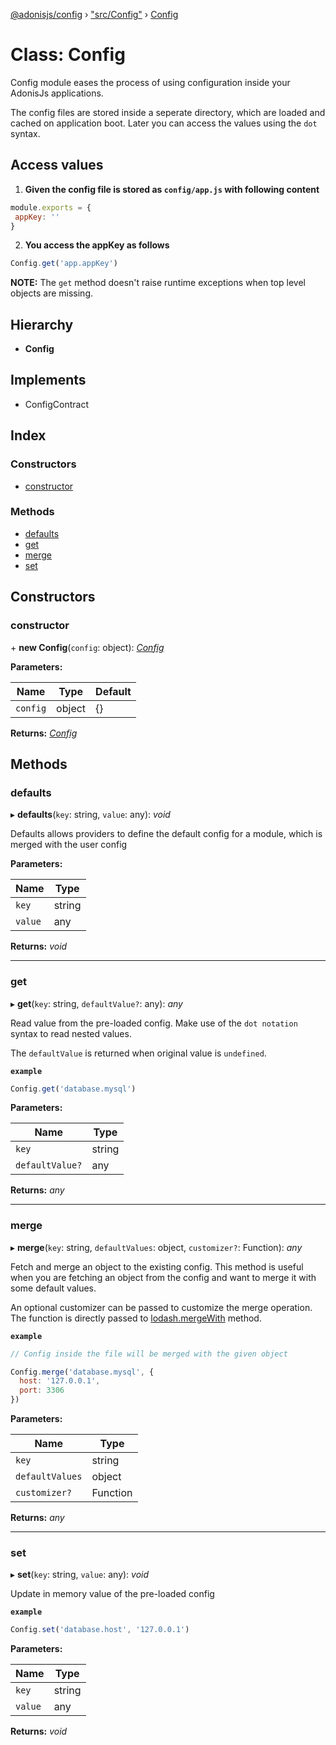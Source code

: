 [@adonisjs/config](../README.md) › ["src/Config"](../modules/_src_config_.md) › [Config](_src_config_.config.md)

# Class: Config

Config module eases the process of using configuration inside your AdonisJs
applications.

The config files are stored inside a seperate directory, which are loaded and cached
on application boot. Later you can access the values using the `dot` syntax.

## Access values

1. **Given the config file is stored as `config/app.js` with following content**

```js
module.exports = {
 appKey: ''
}
```

2. **You access the appKey as follows**

```js
Config.get('app.appKey')
```

**NOTE:**
The `get` method doesn't raise runtime exceptions when top level objects are missing.

## Hierarchy

* **Config**

## Implements

* ConfigContract

## Index

### Constructors

* [constructor](_src_config_.config.md#constructor)

### Methods

* [defaults](_src_config_.config.md#defaults)
* [get](_src_config_.config.md#get)
* [merge](_src_config_.config.md#merge)
* [set](_src_config_.config.md#set)

## Constructors

###  constructor

\+ **new Config**(`config`: object): *[Config](_src_config_.config.md)*

**Parameters:**

Name | Type | Default |
------ | ------ | ------ |
`config` | object |  {} |

**Returns:** *[Config](_src_config_.config.md)*

## Methods

###  defaults

▸ **defaults**(`key`: string, `value`: any): *void*

Defaults allows providers to define the default config for a
module, which is merged with the user config

**Parameters:**

Name | Type |
------ | ------ |
`key` | string |
`value` | any |

**Returns:** *void*

___

###  get

▸ **get**(`key`: string, `defaultValue?`: any): *any*

Read value from the pre-loaded config. Make use of the `dot notation`
syntax to read nested values.

The `defaultValue` is returned when original value is `undefined`.

**`example`** 
```js
Config.get('database.mysql')
```

**Parameters:**

Name | Type |
------ | ------ |
`key` | string |
`defaultValue?` | any |

**Returns:** *any*

___

###  merge

▸ **merge**(`key`: string, `defaultValues`: object, `customizer?`: Function): *any*

Fetch and merge an object to the existing config. This method is useful
when you are fetching an object from the config and want to merge
it with some default values.

An optional customizer can be passed to customize the merge operation.
The function is directly passed to [lodash.mergeWith](https://lodash.com/docs/4.17.10#mergeWith)
method.

**`example`** 
```js
// Config inside the file will be merged with the given object

Config.merge('database.mysql', {
  host: '127.0.0.1',
  port: 3306
})
```

**Parameters:**

Name | Type |
------ | ------ |
`key` | string |
`defaultValues` | object |
`customizer?` | Function |

**Returns:** *any*

___

###  set

▸ **set**(`key`: string, `value`: any): *void*

Update in memory value of the pre-loaded config

**`example`** 
```js
Config.set('database.host', '127.0.0.1')
```

**Parameters:**

Name | Type |
------ | ------ |
`key` | string |
`value` | any |

**Returns:** *void*
